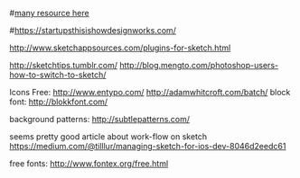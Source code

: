 #[many resource here](https://designcode.io/learn)

#https://startupsthisishowdesignworks.com/

http://www.sketchappsources.com/plugins-for-sketch.html

http://sketchtips.tumblr.com/
http://blog.mengto.com/photoshop-users-how-to-switch-to-sketch/

Icons Free:
  http://www.entypo.com/
  http://adamwhitcroft.com/batch/
  block font: http://blokkfont.com/


background patterns:
  http://subtlepatterns.com/

seems pretty good article about work-flow on sketch
https://medium.com/@tilllur/managing-sketch-for-ios-dev-8046d2eedc61

free fonts: http://www.fontex.org/free.html